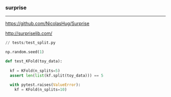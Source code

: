 ### surprise
---
https://github.com/NicolasHug/Surprise

http://surpriselib.com/


```py
// tests/test_split.py

np.random.seed(1)

def test_KFold(toy_data):
  
  kf = KFold(n_splits=5)
  assert len(list(kf.split(toy_data))) == 5
  
  with pytest.raises(ValueError):
    kf = KFold(n_splits=10)
    


```

```
```

```
```

